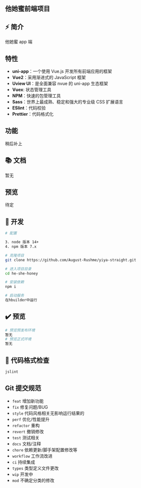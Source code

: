 <!--
 * @Author: August-Rushme
 * @Date: 2023-03-21 09:28:28
 * @LastEditors: August-Rushme 864011713zqy@gmail.com
 * @LastEditTime: 2023-03-21 09:52:28
 * @FilePath: \he-she-honey\README.md
 * @Description:
 *
 * Copyright (c) 2023 by ${git_name_email}, All Rights Reserved.
-->

## 他她蜜前端项目

## ⚡️ 简介

他她蜜 app 端

## 特性

- **uni-app**：一个使用 Vue.js 开发所有前端应用的框架
- **Vue2**：采用渐进式的 JavaScript 框架
- **Uview UI**：是全面兼容 nvue 的 uni-app 生态框架
- **Vuex**: 状态管理工具
- **NPM**：快速的包管理工具
- **Sass**：世界上最成熟、稳定和强大的专业级 CSS 扩展语言
- **ESlint**：代码校验
- **Prettier**：代码格式化

## 功能

稍后补上

## 📚 文档

暂无

## 预览

待定

## 🚀 开发

```bash
# 配置

3. node 版本 14+
4. npm 版本 7.x

# 克隆项目
git clone https://github.com/August-Rushme/yiya-straight.git

# 进入项目目录
cd he-she-honey

# 安装依赖
npm i

# 启动服务
在hbuilder中运行
```

## ✔️ 预览

```bash
# 预览预发布环境
暂无
# 预览正式环境
暂无
```

## 🔧 代码格式检查

```bash
jslint
```

## Git 提交规范

- `feat` 增加新功能
- `fix` 修复问题/BUG
- `style` 代码风格相关无影响运行结果的
- `perf` 优化/性能提升
- `refactor` 重构
- `revert` 撤销修改
- `test` 测试相关
- `docs` 文档/注释
- `chore` 依赖更新/脚手架配置修改等
- `workflow` 工作流改进
- `ci` 持续集成
- `types` 类型定义文件更改
- `wip` 开发中
- `mod` 不确定分类的修改

